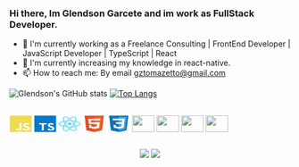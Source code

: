 ### Hi there, Im Glendson Garcete and im work as FullStack Developer.

- 🔭 I'm currently working as a Freelance Consulting | FrontEnd Developer | JavaScript Developer | TypeScript | React
- 🌱 I'm currently increasing my knowledge in react-native.
- 📫 How to reach me: By email gztomazetto@gmail.com


![Glendson's GitHub stats](https://github-readme-stats.vercel.app/api?username=glendson&show_icons=true&theme=radical)
[![Top Langs](https://github-readme-stats.vercel.app/api/top-langs/?username=glendson&layout=compact&theme=dark)](https://github.com/glendson/github-readme-stats)

<div style="display: inline_block"><br>
  <img align="center" alt="Js" height="30" width="40" src="https://raw.githubusercontent.com/devicons/devicon/master/icons/javascript/javascript-plain.svg">
  <img align="center" alt="Ts" height="30" width="40" src="https://raw.githubusercontent.com/devicons/devicon/master/icons/typescript/typescript-plain.svg">
  <img align="center" alt="React" height="30" width="40" src="https://raw.githubusercontent.com/devicons/devicon/master/icons/react/react-original.svg">
  <img align="center" alt="HTML" height="30" width="40" src="https://raw.githubusercontent.com/devicons/devicon/master/icons/html5/html5-original.svg">
  <img align="center" alt="CSS" height="30" width="40" src="https://raw.githubusercontent.com/devicons/devicon/master/icons/css3/css3-original.svg">  
  <img align="center" alt"TailwindCSS" height="30" width="40" src="https://cdn.jsdelivr.net/gh/devicons/devicon/icons/tailwindcss/tailwindcss-plain.svg" />  
  <img align="center" alt"NodeJS" height="30" width="40" src="https://cdn.jsdelivr.net/gh/devicons/devicon/icons/nodejs/nodejs-original-wordmark.svg" />
  <img align="center" alt"NextJS" height="30" width="40" src="https://cdn.jsdelivr.net/gh/devicons/devicon/icons/nextjs/nextjs-original-wordmark.svg" />
  <img align="center" alt"NestJS" height="30" width="40" src="https://cdn.jsdelivr.net/gh/devicons/devicon/icons/nestjs/nestjs-plain-wordmark.svg" />
</div>
  
  ##
  
<div align="center"> 
  <a href = "mailto:gztomazetto@gmail.com"><img src="https://img.shields.io/badge/-Gmail-%23333?style=for-the-badge&logo=gmail&logoColor=white" target="_blank"></a>
  <a href="https://www.linkedin.com/in/glendson-zeus-tomazetto-garcete-a2a0b190" target="_blank"><img src="https://img.shields.io/badge/-LinkedIn-%230077B5?style=for-the-badge&logo=linkedin&logoColor=white" target="_blank"></a> 
  
</div>

